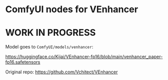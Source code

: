 # ComfyUI nodes for VEnhancer

# WORK IN PROGRESS

Model goes to `ComfyUI/models/venhancer`: 

https://huggingface.co/Kijai/VEnhancer-fp16/blob/main/venhancer_paper-fp16.safetensors 

Original repo: https://github.com/Vchitect/VEnhancer